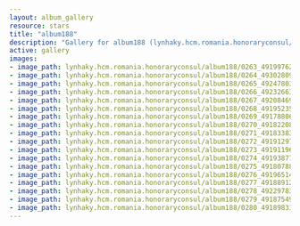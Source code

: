 ```yaml
---
layout: album_gallery
resource: stars
title: "album188"
description: "Gallery for album188 (lynhaky.hcm.romania.honoraryconsul/album188)"
active: gallery
images:
- image_path: lynhaky.hcm.romania.honoraryconsul/album188/0263_491997621_1216116136539011_6194239126901389113_n.jpg
- image_path: lynhaky.hcm.romania.honoraryconsul/album188/0264_493028091_1216116116539013_3238503649757800442_n.jpg
- image_path: lynhaky.hcm.romania.honoraryconsul/album188/0265_492478030_1216116109872347_8654785346998155328_n.jpg
- image_path: lynhaky.hcm.romania.honoraryconsul/album188/0266_492326635_1216116096539015_4608777522794520135_n.jpg
- image_path: lynhaky.hcm.romania.honoraryconsul/album188/0267_492084696_1216116079872350_8901442556082465601_n.jpg
- image_path: lynhaky.hcm.romania.honoraryconsul/album188/0268_491952355_1213988170085141_6707737168450734496_n.jpg
- image_path: lynhaky.hcm.romania.honoraryconsul/album188/0269_491788061_1213986470085311_8092251561699429613_n.jpg
- image_path: lynhaky.hcm.romania.honoraryconsul/album188/0270_491822082_1213871470096811_2911685948549246755_n.jpg
- image_path: lynhaky.hcm.romania.honoraryconsul/album188/0271_491833839_1213871463430145_469793332799932248_n.jpg
- image_path: lynhaky.hcm.romania.honoraryconsul/album188/0272_491912973_1213871430096815_5985567500226547341_n.jpg
- image_path: lynhaky.hcm.romania.honoraryconsul/album188/0273_491911964_1213871423430149_5438251236751984232_n.jpg
- image_path: lynhaky.hcm.romania.honoraryconsul/album188/0274_491938773_1213871386763486_4683403393997873307_n.jpg
- image_path: lynhaky.hcm.romania.honoraryconsul/album188/0275_491807882_1213871376763487_633018428256176087_n.jpg
- image_path: lynhaky.hcm.romania.honoraryconsul/album188/0276_491965142_1213244726826152_2850686536419273296_n.jpg
- image_path: lynhaky.hcm.romania.honoraryconsul/album188/0277_491889123_1213244706826154_6492368141245855146_n.jpg
- image_path: lynhaky.hcm.romania.honoraryconsul/album188/0278_492297834_1213244700159488_5232583981624410038_n.jpg
- image_path: lynhaky.hcm.romania.honoraryconsul/album188/0279_491875495_1213244660159492_5197429898281557258_n.jpg
- image_path: lynhaky.hcm.romania.honoraryconsul/album188/0280_491898312_1213244670159491_3621620244987463541_n.jpg
---
```


